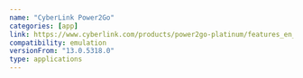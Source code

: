 ```yaml
---
name: "CyberLink Power2Go"
categories: [app]
link: https://www.cyberlink.com/products/power2go-platinum/features_en_US.html
compatibility: emulation
versionFrom: "13.0.5318.0"
type: applications
---
```


